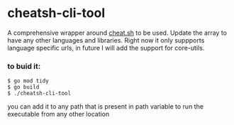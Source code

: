 # cheatsh-cli-tool


A comprehensive wrapper around [cheat.sh](https://cheat.sh/) to be used.
Update the array to have any other languages and libraries. Right now it only suppports language specific urls, in future I will add the support for core-utils.

### to buid it:
```
$ go mod tidy
$ go build
$ ./cheatsh-cli-tool
```
you can add it to any path that is present in path variable to run the executable from any other location
